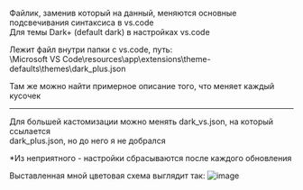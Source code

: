 Файлик, заменив который на данный, меняются основные подсвечивания синтаксиса в vs.code <br/>
Для темы Dark+ (default dark) в настройках vs.code<br/>

Лежит файл внутри папки с vs.code, путь: <br/>
\Microsoft VS Code\resources\app\extensions\theme-defaults\themes\dark_plus.json <br/>
 
Там же можно найти примерное описание того, что меняет каждый кусочек <br/>
_____________________________
Для большей кастомизации можно менять dark_vs.json, на который ссылается <br/>
dark_plus.json, но до него я не добрался <br/>

*Из неприятного - настройки сбрасываются после каждого обновления

Выставленная мной цветовая схема выглядит так:
![image](https://user-images.githubusercontent.com/87659757/209698419-8f5d5010-c213-4863-a3df-fd499a361639.png)
